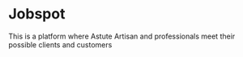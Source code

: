 # Jobspot
This is a platform where Astute Artisan and professionals meet their possible clients and customers 
